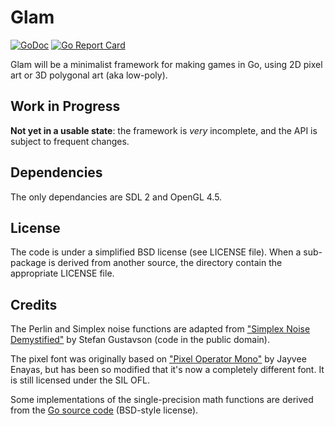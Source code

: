 # Glam

[![GoDoc](https://godoc.org/github.com/drakmaniso/glam?status.svg)](https://godoc.org/github.com/drakmaniso/glam)
[![Go Report Card](https://goreportcard.com/badge/github.com/drakmaniso/glam)](https://goreportcard.com/report/github.com/drakmaniso/glam)

Glam will be a minimalist framework for making games in Go, using 2D pixel art
or 3D polygonal art (aka low-poly).

## Work in Progress

**Not yet in a usable state**: the framework is *very* incomplete, and the API
is subject to frequent changes.

## Dependencies

The only dependancies are SDL 2 and OpenGL 4.5.

## License

The code is under a simplified BSD license (see LICENSE file). When a
sub-package is derived from another source, the directory contain the
appropriate LICENSE file.

## Credits

The Perlin and Simplex noise functions are adapted from ["Simplex Noise
Demystified"](http://www.itn.liu.se/~stegu/simplexnoise/simplexnoise.pdf) by
Stefan Gustavson (code in the public domain).

The pixel font was originally based on ["Pixel Operator
Mono"](https://notabug.org/HarvettFox96/ttf-pixeloperator) by Jayvee Enayas, but
has been so modified that it's now a completely different font. It is still
licensed under the SIL OFL.

Some implementations of the single-precision math functions are derived from the
[Go source code](https://github.com/golang/go) (BSD-style license).
